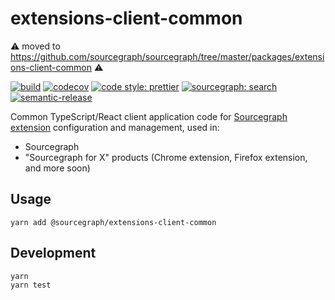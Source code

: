 # extensions-client-common

⚠️ moved to https://github.com/sourcegraph/sourcegraph/tree/master/packages/extensions-client-common ⚠️

[![build](https://travis-ci.org/sourcegraph/extensions-client-common.svg?branch=master)](https://travis-ci.org/sourcegraph/extensions-client-common)
[![codecov](https://codecov.io/gh/sourcegraph/extensions-client-common/branch/master/graph/badge.svg?token=SLtdKY3zQx)](https://codecov.io/gh/sourcegraph/extensions-client-common)
[![code style: prettier](https://img.shields.io/badge/code_style-prettier-ff69b4.svg)](https://github.com/prettier/prettier)
[![sourcegraph: search](https://img.shields.io/badge/sourcegraph-search-brightgreen.svg)](https://sourcegraph.com/github.com/sourcegraph/extensions-client-common)
[![semantic-release](https://img.shields.io/badge/%20%20%F0%9F%93%A6%F0%9F%9A%80-semantic--release-e10079.svg)](https://github.com/semantic-release/semantic-release)

Common TypeScript/React client application code for [Sourcegraph extension](https://github.com/sourcegraph/sourcegraph-extension-api) configuration and management, used in:

- Sourcegraph
- "Sourcegraph for X" products (Chrome extension, Firefox extension, and more soon)

## Usage

```shell
yarn add @sourcegraph/extensions-client-common
```

## Development

```shell
yarn
yarn test
```
